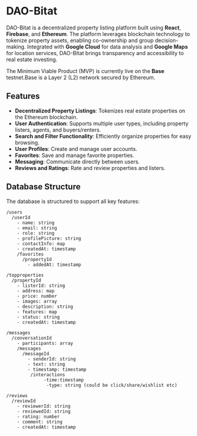 # DAO-Bitat

DAO-Bitat is a decentralized property listing platform built using **React**, **Firebase**, and **Ethereum**. The platform leverages blockchain technology to tokenize property assets, enabling co-ownership and group decision-making. Integrated with **Google Cloud** for data analysis and **Google Maps** for location services, DAO-Bitat brings transparency and accessibility to real estate investing.

The Minimum Viable Product (MVP) is currently live on the **Base** testnet.Base is a Layer 2 (L2) network secured by Ethereum.

## Features

- **Decentralized Property Listings**: Tokenizes real estate properties on the Ethereum blockchain.
- **User Authentication**: Supports multiple user types, including property listers, agents, and buyers/renters.
- **Search and Filter Functionality**: Efficiently organize properties for easy browsing.
- **User Profiles**: Create and manage user accounts.
- **Favorites**: Save and manage favorite properties.
- **Messaging**: Communicate directly between users.
- **Reviews and Ratings**: Rate and review properties and listers.

## Database Structure

The database is structured to support all key features:

```plaintext
/users
  /userId
    - name: string
    - email: string
    - role: string
    - profilePicture: string
    - contactInfo: map
    - createdAt: timestamp
    /favorites
      /propertyId
        - addedAt: timestamp

/topproperties
  /propertyId
    - listerId: string
    - address: map
    - price: number
    - images: array
    - description: string
    - features: map
    - status: string
    - createdAt: timestamp

/messages
  /conversationId
    - participants: array
    /messages
      /messageId
        - senderId: string
        - text: string
        - timestamp: timestamp
         /interactions
              -time:timestamp
               -type: string (could be click/share/wishlist etc) 

/reviews
  /reviewId
    - reviewerId: string
    - reviewedId: string
    - rating: number
    - comment: string
    - createdAt: timestamp
